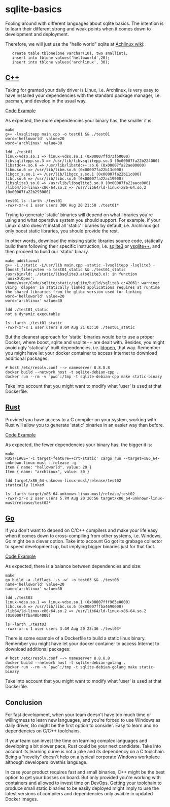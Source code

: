 # sqlite-basics

Fooling around with different languages about sqlite basics. The intention is to learn their different strong and weak points when it comes down to development and  deployment.

Therefore, we will just use the "hello world" sqlite at [Achlinux wiki](https://wiki.archlinux.org/title/SQLite):

       create table tblone(one varchar(10), two smallint);
       insert into tblone values('helloworld',20);
       insert into tblone values('archlinux', 30);

## [C++](test01/)

Taking for granted your daily driver is Linux, i.e. Archlinux, is very easy to have installed your dependencies with the standard package manager, i.e. pacman, and develop in the usual way.

[Code Example](test01/main.cpp)

As expected, the more dependencies your binary has, the smaller it is:

	make
	g++ -lvsqlitepp main.cpp -o test01 && ./test01
	word='helloworld' value=20
	word='archlinux' value=30

	ldd ./test01
	linux-vdso.so.1 => linux-vdso.so.1 (0x00007ffd73fb0000)
	libvsqlitepp.so.3 => /usr/lib/libvsqlitepp.so.3 (0x00007fa22b224000)
	libstdc++.so.6 => /usr/lib/libstdc++.so.6 (0x00007fa22ae00000)
	libm.so.6 => /usr/lib/libm.so.6 (0x00007fa22b13c000)
	libgcc_s.so.1 => /usr/lib/libgcc_s.so.1 (0x00007fa22b11c000)
	libc.so.6 => /usr/lib/libc.so.6 (0x00007fa22ac19000)
	libsqlite3.so.0 => /usr/lib/libsqlite3.so.0 (0x00007fa22aace000)
	/lib64/ld-linux-x86-64.so.2 => /usr/lib64/ld-linux-x86-64.so.2 (0x00007fa22b293000)

	test01 ls -larth ./test01
	-rwxr-xr-x 1 user users 30K Aug 20 21:50 ./test01*

Trying to generate 'static' binaries will depend on what libraries you're using and what operative system you should support. For example, if your Linux distro doesn't install all 'static' libraries by default, i.e. Archlinux got only boost static libraries, you should provide the rest. 

In other words, download the missing static libraries source code, statically build them following their specific instruction, i.e. [sqlite3](https://github.com/sqlite/sqlite) or [vsqlite++](https://github.com/vinzenz/vsqlite--), and then proceed to build our 'static' binary.

	make additional
	g++ -L./static -L/usr/lib main.cpp -static -lvsqlitepp -lsqlite3 -lboost_filesystem -o test01_static && ./test01_static
	/usr/bin/ld: ./static/libsqlite3.a(sqlite3.o): in function `unixDlOpen':
	/home/user/Code/sqlite/static/sqlite/build/sqlite3.c:42061: warning: Using 'dlopen' in statically linked applications requires at runtime the shared libraries from the glibc version used for linking
	word='helloworld' value=20
	word='archlinux' value=30

	ldd ./test01_static 
	not a dynamic executable

	ls -larth ./test01_static 
	-rwxr-xr-x 1 user users 8.6M Aug 21 03:10 ./test01_static

But the cleanest approach for 'static' binaries would be to use a proper Docker, where boost, sqlite and vsqlite++ are dealt with. Besides, you might avoid ugly 'statically' built dependencies, i.e. [ldopen](https://wiki.musl-libc.org/functional-differences-from-glibc.html#Lazy-bindings), that way. Remember you might have let your docker container to access Internet to download additional packages:

	# host /etc/resolv.conf --> nameserver 8.8.8.8
	docker build --network host -t sqlite-debian-cpp .
	docker run --rm -v `pwd`:/tmp -t sqlite-debian-cpp make static-binary

Take into account that you might want to modify what 'user' is used at that Dockerfile.

## [Rust](test02/)

Provided you have access to a C compiler on your system, working with Rust will allow you to generate 'static' binaries in an easier way than before.

[Code Example](test02/src/main.rs)

As expected, the fewer dependencies your binary has, the bigger it is:

	make
	RUSTFLAGS='-C target-feature=+crt-static' cargo run --target=x86_64-unknown-linux-musl --release -q
	Item { name: "helloworld", value: 20 }
	Item { name: "archlinux", value: 30 }

	ldd target/x86_64-unknown-linux-musl/release/test02
	statically linked

	ls -larth target/x86_64-unknown-linux-musl/release/test02
	-rwxr-xr-x 2 user users 5.7M Aug 20 20:56 target/x86_64-unknown-linux-musl/release/test02*

## [Go](test03/)

If you don't want to depend on C/C++ compilers and make your life easy when it comes down to cross-compiling from other systems, i.e. Windows, Go might be a clever option. Take into account Go got its grabage collector to speed development up, but implying bigger binaries just for that fact.

[Code Example](test03/main.go)

As expected, there is a balance between dependencies and size:

	make
	go build -a -ldflags '-s -w' -o test03 && ./test03
	name='helloworld' value=20
	name='archlinux' value=30

	ldd ./test03
	linux-vdso.so.1 => linux-vdso.so.1 (0x00007fff963e0000)
	libc.so.6 => /usr/lib/libc.so.6 (0x00007ffba4690000)
	/lib64/ld-linux-x86-64.so.2 => /usr/lib64/ld-linux-x86-64.so.2 (0x00007ffba48b4000)

	ls -larth ./test03
	-rwxr-xr-x 1 user users 3.4M Aug 20 23:36 ./test03*

There is some example of a  Dockerfile to build a static linux binary. Remember you might have let your docker container to access Internet to download additional packages:

	# host /etc/resolv.conf --> nameserver 8.8.8.8
	docker build --network host -t sqlite-debian-golang .
	docker run --rm -v `pwd`:/tmp -t sqlite-debian-golang make static-binary

Take into account that you might want to modify what 'user' is used at that Dockerfile.

## Conclusion

For fast development, when your team doesn't have too much time or willingmess to learn new languages, and you're forced to use Windows as daily driver, Go might be the first option to consider. Easy to learn and no dependencies on C/C++ toolchains.

If your team can invest the time on learning complex languages and developing a bit slower pace, Rust could be your next candidate. Take into account its learning curve is not a joke and its dependency on a C toolchain. Being a "novelty" doesn't help on a typical corporate Windows workplace although developers lovethis language. 

In case your product requires fast and small binaries, C++ might be the best option to get your bosses on board. But only provided you're working with containers and allowed to invest time on DevOps. Getting your toolchain to produce small static binaries to be easily deployed might imply to use the latest versions of compilers and dependencies only avaible in updated Docker images.
 
